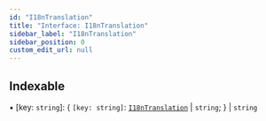 ```yaml
---
id: "I18nTranslation"
title: "Interface: I18nTranslation"
sidebar_label: "I18nTranslation"
sidebar_position: 0
custom_edit_url: null
---
```


## Indexable

▪ [key: `string`]: { `[key: string]`: [`I18nTranslation`](I18nTranslation.md) \| `string`;  } \| `string`
